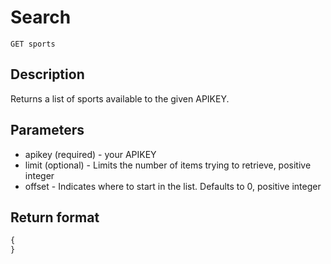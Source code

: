 # Search

    GET sports

## Description
Returns a list of sports available to the given APIKEY.    

## Parameters
* apikey (required) - your APIKEY
* limit (optional) - Limits the number of items trying to retrieve, positive integer
* offset - Indicates where to start in the list. Defaults to 0, positive integer 

## Return format

```javascript	
{ 
}  